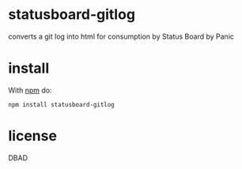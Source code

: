 # statusboard-gitlog

converts a git log into html for consumption by Status Board by Panic

# install

With [npm](https://npmjs.org) do:

```
npm install statusboard-gitlog
```

# license

DBAD
